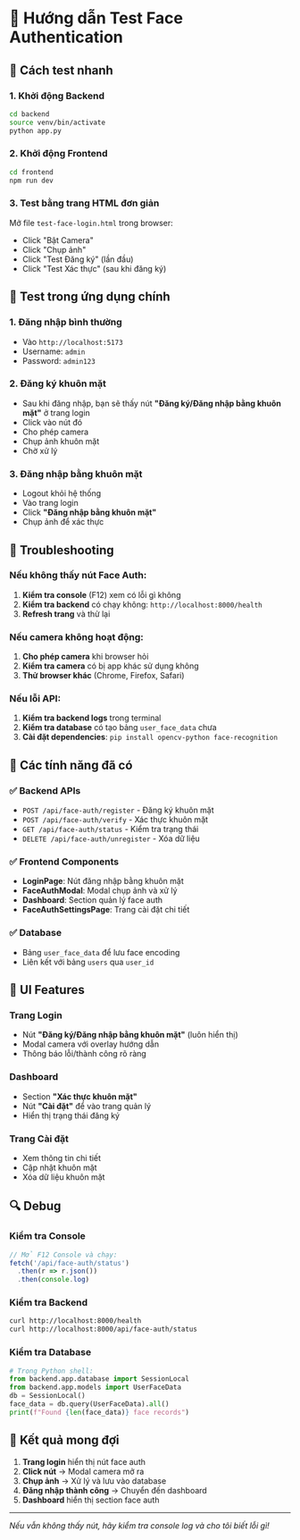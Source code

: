 # 🔐 Hướng dẫn Test Face Authentication

## 🚀 Cách test nhanh

### 1. Khởi động Backend
```bash
cd backend
source venv/bin/activate
python app.py
```

### 2. Khởi động Frontend
```bash
cd frontend
npm run dev
```

### 3. Test bằng trang HTML đơn giản
Mở file `test-face-login.html` trong browser:
- Click "Bật Camera"
- Click "Chụp ảnh" 
- Click "Test Đăng ký" (lần đầu)
- Click "Test Xác thực" (sau khi đăng ký)

## 🎯 Test trong ứng dụng chính

### 1. Đăng nhập bình thường
- Vào `http://localhost:5173`
- Username: `admin`
- Password: `admin123`

### 2. Đăng ký khuôn mặt
- Sau khi đăng nhập, bạn sẽ thấy nút **"Đăng ký/Đăng nhập bằng khuôn mặt"** ở trang login
- Click vào nút đó
- Cho phép camera
- Chụp ảnh khuôn mặt
- Chờ xử lý

### 3. Đăng nhập bằng khuôn mặt
- Logout khỏi hệ thống
- Vào trang login
- Click **"Đăng nhập bằng khuôn mặt"**
- Chụp ảnh để xác thực

## 🔧 Troubleshooting

### Nếu không thấy nút Face Auth:
1. **Kiểm tra console** (F12) xem có lỗi gì không
2. **Kiểm tra backend** có chạy không: `http://localhost:8000/health`
3. **Refresh trang** và thử lại

### Nếu camera không hoạt động:
1. **Cho phép camera** khi browser hỏi
2. **Kiểm tra camera** có bị app khác sử dụng không
3. **Thử browser khác** (Chrome, Firefox, Safari)

### Nếu lỗi API:
1. **Kiểm tra backend logs** trong terminal
2. **Kiểm tra database** có tạo bảng `user_face_data` chưa
3. **Cài đặt dependencies**: `pip install opencv-python face-recognition`

## 📱 Các tính năng đã có

### ✅ Backend APIs
- `POST /api/face-auth/register` - Đăng ký khuôn mặt
- `POST /api/face-auth/verify` - Xác thực khuôn mặt  
- `GET /api/face-auth/status` - Kiểm tra trạng thái
- `DELETE /api/face-auth/unregister` - Xóa dữ liệu

### ✅ Frontend Components
- **LoginPage**: Nút đăng nhập bằng khuôn mặt
- **FaceAuthModal**: Modal chụp ảnh và xử lý
- **Dashboard**: Section quản lý face auth
- **FaceAuthSettingsPage**: Trang cài đặt chi tiết

### ✅ Database
- Bảng `user_face_data` để lưu face encoding
- Liên kết với bảng `users` qua `user_id`

## 🎨 UI Features

### Trang Login
- Nút **"Đăng ký/Đăng nhập bằng khuôn mặt"** (luôn hiển thị)
- Modal camera với overlay hướng dẫn
- Thông báo lỗi/thành công rõ ràng

### Dashboard
- Section **"Xác thực khuôn mặt"** 
- Nút **"Cài đặt"** để vào trang quản lý
- Hiển thị trạng thái đăng ký

### Trang Cài đặt
- Xem thông tin chi tiết
- Cập nhật khuôn mặt
- Xóa dữ liệu khuôn mặt

## 🔍 Debug

### Kiểm tra Console
```javascript
// Mở F12 Console và chạy:
fetch('/api/face-auth/status')
  .then(r => r.json())
  .then(console.log)
```

### Kiểm tra Backend
```bash
curl http://localhost:8000/health
curl http://localhost:8000/api/face-auth/status
```

### Kiểm tra Database
```python
# Trong Python shell:
from backend.app.database import SessionLocal
from backend.app.models import UserFaceData
db = SessionLocal()
face_data = db.query(UserFaceData).all()
print(f"Found {len(face_data)} face records")
```

## 🎯 Kết quả mong đợi

1. **Trang login** hiển thị nút face auth
2. **Click nút** → Modal camera mở ra
3. **Chụp ảnh** → Xử lý và lưu vào database
4. **Đăng nhập thành công** → Chuyển đến dashboard
5. **Dashboard** hiển thị section face auth

---
*Nếu vẫn không thấy nút, hãy kiểm tra console log và cho tôi biết lỗi gì!*
